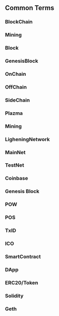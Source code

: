 ## Common Terms
### BlockChain
### Mining
### Block
### GenesisBlock
### OnChain
### OffChain
### SideChain
### Plazma
### Mining
### LigheningNetwork
### MainNet
### TestNet
### Coinbase
### Genesis Block
### POW
### POS
### TxID
### ICO
### SmartContract
### DApp
### ERC20/Token
### Solidity
### Geth
